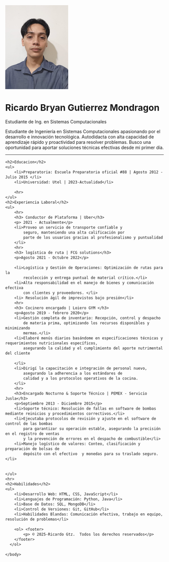 
<html lang="en">
<head>
    <meta charset="UTF-8">
    <meta name="viewport" content="width=device-width, initial-scale=1.0">
    <title>Mi resumen </title>
</head>
<body>
    <img src="perfil 1.jpeg" alt="Foto de perfil" width="200
    " height="">
    <h1>Ricardo Bryan Gutierrez Mondragon</h1>
    <p>Estudiante de Ing. en Sistemas Computacionales</p>
    <p>Estudiante de Ingeniería en Sistemas Computacionales 
        apasionando por el desarrollo e innovación tecnológica. 
        Autodidacta con alta capacidad de aprendizaje rápido y 
        proactividad para resolver problemas. Busco una oportunidad 
        para aportar soluciones técnicas efectivas desde mi primer día.
    <hr></p>

    <h2>Educacion</h2>
    <ul>
        <li>Preparatoria: Escuela Preparatoria oficial #88 | Agosto 2012 - Julio 2015 </li>
        <li>Universidad: Utel | 2023-Actualidad</li>

        <hr>
    </ul>
    <h2>Experiencia Laboral</h2>
    <ul>
        <hr>
        <h3> Conductor de Plataforma | Uber</h3>
        <p> 2021 - Actualmente</p>
        <li>Proveo un servicio de transporte confiable y 
            seguro, manteniendo una alta calificación por 
            parte de los usuarios gracias al profesionalismo y puntualidad
        </li>
        <hr>
        <h3> logística de ruta | FCG solutions</h3>
        <p>Agosto 2021 - Octubre 2022</p>
        
        <li>Logística y Gestión de Operaciones: Optimización de rutas para la 
            recolección y entrega puntual de material crítico.</li>
        <li>Alta responsabilidad en el manejo de bienes y comunicación efectiva 
            con clientes y proveedores. </li>
        <li> Resolución ágil de imprevistos bajo presión</li>
        <hr>
        <h3> Cocinero encargado | Loiero GYM </h3>
        <p>Agosto 2019 - febrero 2020</p>
        <li>Gestión completa de inventario: Recepción, control y despacho 
            de materia prima, optimizando los recursos disponibles y minimizando
            mermas.</li>
        <li>Elaboré menús diarios basándome en especificaciones técnicas y requerimientos nutricionales específicos, 
            asegurando la calidad y el cumplimiento del aporte nutrimental del cliente

        </li>
        <li>Dirigí la capacitación e integración de personal nuevo, 
            asegurando la adherencia a los estándares de 
            calidad y a los protocolos operativos de la cocina.
        </li>
        <hr>
        <h3>Encargado Nocturno & Soporte Técnico | PEMEX - Servicio Jusla</h3>
        <p>Septiembre 2013 - Diciembre 2015</p>
        <li>Soporte técnico: Resolución de fallas en software de bombas mediante reinicios y procedimientos correctivos.</li>
        <li>Ejecutaba protocolos de revisión y ajuste en el software de control de las bombas 
            para garantizar su operación estable, asegurando la precisión en el registro de ventas 
            y la prevención de errores en el despacho de combustible</li>
        <li>Manejo logístico de valores: Conteo, clasificación y preparación de bolsas de 
            depósito con el efectivo  y monedas para su traslado seguro.</li>
         

    </ul>
    <hr>
    <h2>Habilidades</h2>
    <ul>
        <li>Desarrollo Web: HTML, CSS, JavaScript</li>
        <li>Lenguajes de Programación: Python, Java</li>
        <li>Base de Datos: SQL, MongoDB</li>
        <li>Control de Versiones: Git, GitHub</li>
        <li>Habilidades Blandas: Comunicación efectiva, trabajo en equipo, resolución de problemas</li>

        <ol> <footer>  
            <p> © 2025-Ricardo Gtz.  Todos los derechos reservados</p>
        </footer>
      </ol>
       
    </body>



</html>
